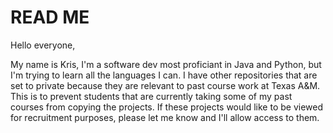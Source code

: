 # READ ME

Hello everyone,

My name is Kris, I'm a software dev most proficiant in Java and Python, but I'm trying to learn all the languages I can. I have other repositories that are set to private because they are relevant to past course work at Texas A&M. This is to prevent students that are currently taking some of my past courses from copying the projects. If these projects would like to be viewed for recruitment purposes, please let me know and I'll allow access to them.
